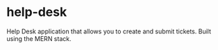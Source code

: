 # help-desk
Help Desk application that allows you to create and submit tickets. Built using the MERN stack.
